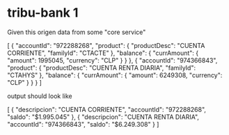# tribu-bank 1

Given this origen data from some "core service"

[
    {
        "accountId": "972288268",
        "product": {
            "productDesc": "CUENTA CORRIENTE",
            "familyId": "CTACTE"
        },
        "balance": {
            "currAmount": {
                "amount": 1995045,
                "currency": "CLP"
            }
        }
    },
    {
        "accountId": "974366843",
        "product": {
            "productDesc": "CUENTA RENTA DIARIA",
            "familyId": "CTAHYS"
        },
        "balance": {
            "currAmount": {
                "amount": 6249308,
                "currency": "CLP"
            }
        }
    }
]

output should look like

[
    {
        "descripcion": "CUENTA CORRIENTE",
        "accountId": "972288268",
        "saldo": "$1.995.045"
    },
    {
        "descripcion": "CUENTA RENTA DIARIA",
        "accountId": "974366843",
        "saldo": "$6.249.308"
    }
]

